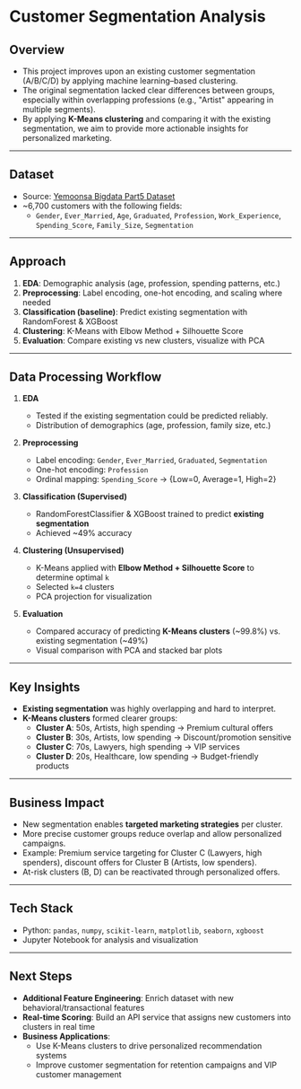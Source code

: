 # Customer Segmentation Analysis

## Overview
- This project improves upon an existing customer segmentation (A/B/C/D) by applying machine learning–based clustering.  
- The original segmentation lacked clear differences between groups, especially within overlapping professions (e.g., "Artist" appearing in multiple segments).  
- By applying **K-Means clustering** and comparing it with the existing segmentation, we aim to provide more actionable insights for personalized marketing.

--------------------------
## Dataset
- Source: [Yemoonsa Bigdata Part5 Dataset](https://github.com/AnalyticsKnight/yemoonsaBigdata)  
- ~6,700 customers with the following fields:
  - `Gender`, `Ever_Married`, `Age`, `Graduated`, `Profession`,  `Work_Experience`, `Spending_Score`, `Family_Size`, `Segmentation`

--------------------------
## Approach
1. **EDA**: Demographic analysis (age, profession, spending patterns, etc.)  
2. **Preprocessing**: Label encoding, one-hot encoding, and scaling where needed  
3. **Classification (baseline)**: Predict existing segmentation with RandomForest & XGBoost  
4. **Clustering**: K-Means with Elbow Method + Silhouette Score  
5. **Evaluation**: Compare existing vs new clusters, visualize with PCA 
   
--------------------------
## Data Processing Workflow
1. **EDA**  
   - Tested if the existing segmentation could be predicted reliably.
   - Distribution of demographics (age, profession, family size, etc.)  

2. **Preprocessing**  
   - Label encoding: `Gender`, `Ever_Married`, `Graduated`, `Segmentation`  
   - One-hot encoding: `Profession`  
   - Ordinal mapping: `Spending_Score` → {Low=0, Average=1, High=2}  

3. **Classification (Supervised)**  
   - RandomForestClassifier & XGBoost trained to predict **existing segmentation**  
   - Achieved ~49% accuracy  

4. **Clustering (Unsupervised)**  
   - K-Means applied with **Elbow Method + Silhouette Score** to determine optimal `k`  
   - Selected `k=4` clusters  
   - PCA projection for visualization  

5. **Evaluation**  
   - Compared accuracy of predicting **K-Means clusters** (~99.8%) vs. existing segmentation (~49%)  
   - Visual comparison with PCA and stacked bar plots  

--------------------------
## Key Insights
- **Existing segmentation** was highly overlapping and hard to interpret.  
- **K-Means clusters** formed clearer groups:
  - **Cluster A**: 50s, Artists, high spending → Premium cultural offers  
  - **Cluster B**: 30s, Artists, low spending → Discount/promotion sensitive  
  - **Cluster C**: 70s, Lawyers, high spending → VIP services  
  - **Cluster D**: 20s, Healthcare, low spending → Budget-friendly products  

--------------------------
## Business Impact
- New segmentation enables **targeted marketing strategies** per cluster.  
- More precise customer groups reduce overlap and allow personalized campaigns.  
- Example: Premium service targeting for Cluster C (Lawyers, high spenders), discount offers for Cluster B (Artists, low spenders).  
- At-risk clusters (B, D) can be reactivated through personalized offers.

--------------------------
## Tech Stack
- Python: `pandas`, `numpy`, `scikit-learn`, `matplotlib`, `seaborn`, `xgboost`  
- Jupyter Notebook for analysis and visualization  

--------------------------
## Next Steps
- **Additional Feature Engineering**: Enrich dataset with new behavioral/transactional features  
- **Real-time Scoring**: Build an API service that assigns new customers into clusters in real time  
- **Business Applications**:  
  - Use K-Means clusters to drive personalized recommendation systems  
  - Improve customer segmentation for retention campaigns and VIP customer management
